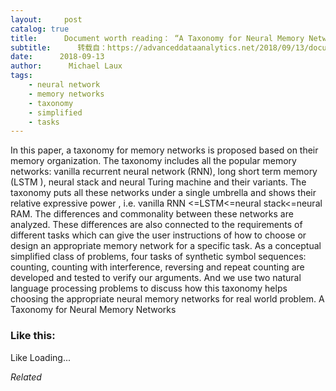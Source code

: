 ```yaml
---
layout:     post
catalog: true
title:      Document worth reading： “A Taxonomy for Neural Memory Networks”
subtitle:      转载自：https://advanceddataanalytics.net/2018/09/13/document-worth-reading-a-taxonomy-for-neural-memory-networks/
date:      2018-09-13
author:      Michael Laux
tags:
    - neural network
    - memory networks
    - taxonomy
    - simplified
    - tasks
---
```


In this paper, a taxonomy for memory networks is proposed based on their memory organization. The taxonomy includes all the popular memory networks: vanilla recurrent neural network (RNN), long short term memory (LSTM ), neural stack and neural Turing machine and their variants. The taxonomy puts all these networks under a single umbrella and shows their relative expressive power , i.e. vanilla RNN <=LSTM<=neural stack<=neural RAM. The differences and commonality between these networks are analyzed. These differences are also connected to the requirements of different tasks which can give the user instructions of how to choose or design an appropriate memory network for a specific task. As a conceptual simplified class of problems, four tasks of synthetic symbol sequences: counting, counting with interference, reversing and repeat counting are developed and tested to verify our arguments. And we use two natural language processing problems to discuss how this taxonomy helps choosing the appropriate neural memory networks for real world problem. A Taxonomy for Neural Memory Networks





### Like this:

Like Loading...


*Related*

